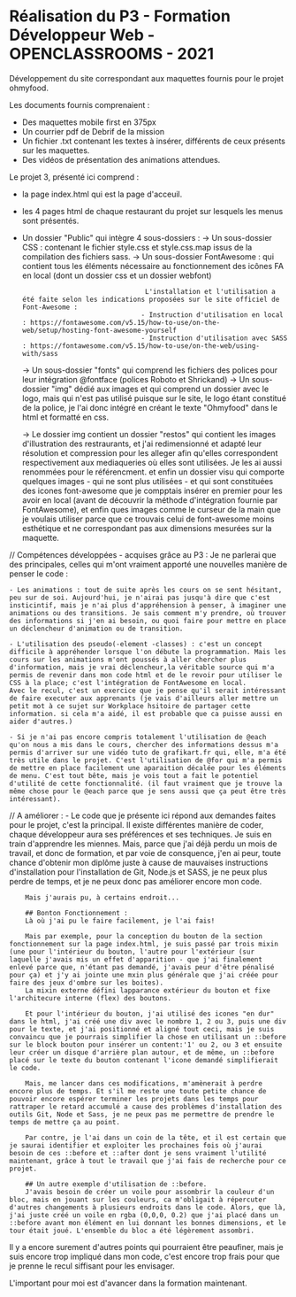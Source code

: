 # Réalisation du P3 - Formation Développeur Web - OPENCLASSROOMS - 2021

Développement du site correspondant aux maquettes fournis pour le projet ohmyfood.

Les documents fournis comprenaient :
- Des maquettes mobile first en 375px
- Un courrier pdf de Debrif de la mission
- Un fichier .txt contenant les textes à insérer, différents de ceux présents sur les maquettes.
- Des vidéos de présentation des animations attendues.

Le projet 3, présenté ici comprend :
- la page index.html qui est la page d'acceuil.
- les 4 pages html de chaque restaurant du projet sur lesquels les menus sont présentés.
- Un dossier "Public" qui intègre 4 sous-dossiers :
    -> Un sous-dossier CSS : contenant le fichier style.css et style.css.map issus de la compilation des fichiers sass.
    -> Un sous-dossier FontAwesome : qui contient tous les éléments nécessaire au fonctionnement des icônes FA en local
                                     (dont un dossier css et un dossier webfont)
                                     
                                     L'installation et l'utilisation a été faite selon les indications proposées sur le site officiel de Font-Awesome :
                                    - Instruction d'utilisation en local : https://fontawesome.com/v5.15/how-to-use/on-the-web/setup/hosting-font-awesome-yourself
                                    - Instruction d'utilisation avec SASS : https://fontawesome.com/v5.15/how-to-use/on-the-web/using-with/sass
    -> Un sous-dossier "fonts" qui comprend les fichiers des polices pour leur intégration @fontface (polices Roboto et Shrickand)
    -> Un sous-dossier "img" dédié aux images et qui comprend un dossier avec le logo, mais qui n'est pas utilisé puisque sur le site, le logo étant constitué de la police, je l'ai donc intégré en créant le texte "Ohmyfood" dans le html et formatté en css.

    -> Le dossier img contient un dossier "restos" qui contient les images d'illustration des restraurants, et j'ai redimensionné et adapté leur résolution et compression pour les alleger afin qu'elles correspondent respectivement aux mediaqueries où elles sont utilisées. Je les ai aussi renommées pour le référencment. et enfin un dossier visu qui comporte quelques images - qui ne sont plus utilisées - et qui sont constituées des icones font-awesome que je compptais insérer en premier pour les avoir en local (avant de découvrir la méthode d'intégration fournie par FontAwesome), et enfin ques images comme le curseur de la main que je voulais utiliser parce que ce trouvais celui de font-awesome moins esthétique  et ne correspondant pas aux dimensions mesurées sur la maquette.

// Compétences développées - acquises grâce au P3 : Je ne parlerai que des principales, celles qui m'ont vraiment apporté une nouvelles manière de penser le code :

    - Les animations : tout de suite après les cours on se sent hésitant, peu sur de soi. Aujourd'hui, je n'airai pas jusqu'à dire que c'est insticintif, mais je n'ai plus d'appréhension à penser, à imaginer une animations ou des transitions. Je sais comment m'y prendre, où trouver des informations si j'en ai besoin, ou quoi faire pour mettre en place un déclencheur d'animation ou de transition.

    - L'utilisation des pseudo(-element -classes) : c'est un concept difficile à appréhender lorsque l'on débute la programmation. Mais les cours sur les animations m'ont poussés à aller chercher plus d'information, mais je vrai déclencheur,la véritable source qui m'a permis de revenir dans mon code html et de le revoir pour utiliser le CSS à la place; c'est l'intégration de FontAwesome en local.
    Avec le recul, c'est un exercice que je pense qu'il serait intéressant de faire executer aux apprenants (je vais d'ailleurs aller mettre un petit mot à ce sujet sur Workplace hsitoire de partager cette information. si cela m'a aidé, il est probable que ca puisse aussi en aider d'autres.)

    - Si je n'ai pas encore compris totalement l'utilisation de @each qu'on nous a mis dans le cours, chercher des informations dessus m'a permis d'arriver sur une vidéo tuto de grafikart.fr qui, elle, m'a été très utile dans le projet. C'est l'utilisation de @for qui m'a permis de mettre en place facilement une aparaition décalée pour les éléments de menu. C'est tout bête, mais je vois tout a fait le potentiel d'utilité de cette fonctionnalité. (il faut vraiment que je trouve la même chose pour le @each parce que je sens aussi que ça peut être très intéressant).

// A améliorer :
    - Le code que je présente ici répond aux demandes faites pour le projet, c'est la principal. Il existe différentes manière de coder, chaque développeur aura ses préférences et ses techniques. Je suis en train d'apprendre les miennes.
    Mais, parce que j'ai déjà perdu un mois de travail, et donc de formation, et par voie de consquence, j'en ai peur, toute chance d'obtenir mon diplôme juste à cause de mauvaises instructions d'installation pour l'installation de Git, Node.js et SASS, je ne peux plus perdre de temps, et je ne peux donc pas améliorer encore mon code.

        Mais j'aurais pu, à certains endroit...

        ## Bonton Fonctionnement :
        Là où j'ai pu le faire facilement, je l'ai fais!
        
        Mais par exemple, pour la conception du bouton de la section fonctionnement sur la page index.html, je suis passé par trois mixin (une pour l'intérieur du bouton, l'autre pour l'extérieur (sur laquelle j'avais mis un effet d'apparition - que j'ai finalement enlevé parce que, n'étant pas demandé, j'avais peur d'être pénalisé pour ça) et j'y ai jointe une mxin plus générale que j'ai créée pour faire des jeux d'ombre sur les boites).
        La mixin externe défini lapparance extérieur du bouton et fixe l'architecure interne (flex) des boutons.

        Et pour l'intérieur du bouton, j'ai utilisé des icones "en dur" dans le html, j'ai créé une div avec le nombre 1, 2 ou 3, puis une div pour le texte, et j'ai positionné et aligné tout ceci, mais je suis convaincu que je pourrais simplifier la chose en utilisant un ::before sur le block bouton pour insérer un content:'1' ou 2, ou 3 et ensuite leur créer un disque d'arrière plan autour, et de même, un ::before placé sur le texte du bouton contenant l'icone demandé simplifierait le code.

        Mais, me lancer dans ces modifications, m'amènerait à perdre encore plus de temps. Et s'il me reste une toute petite chance de pouvoir encore espérer terminer les projets dans les temps pour rattraper le retard accumulé a cause des problèmes d'installation des outils Git, Node et Sass, je ne peux pas me permettre de prendre le temps de mettre ça au point.

        Par contre, je l'ai dans un coin de la tête, et il est certain que je saurai identifier et exploiter les prochaines fois où j'aurai besoin de ces ::before et ::after dont je sens vraiment l'utilité maintenant, grâce à tout le travail que j'ai fais de recherche pour ce projet.

        ## Un autre exemple d'utilisation de ::before.
        J'avais besoin de créer un voile pour assombrir la couleur d'un bloc, mais en jouant sur les couleurs, ca m'obligait à répercuter d'autres changements à plusieurs endroits dans le code. Alors, que là, j'ai juste créé un voile en rgba (0,0,0, 0.2) que j'ai placé dans un ::before avant mon élément en lui donnant les bonnes dimensions, et le tour était joué. L'ensemble du bloc a été légèrement assombri.

Il y a encore surement d'autres points qui pourraient être peaufiner, mais je suis encore trop impliqué dans mon code, c'est encore trop frais pour que je prenne le recul siffisant pour les envisager.

L'important pour moi est d'avancer dans la formation maintenant.
